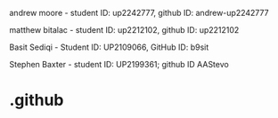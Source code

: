 andrew moore - student ID: up2242777, github ID: andrew-up2242777

matthew bitalac - student ID: up2212102, github ID: up2212102

Basit Sediqi - Student ID: UP2109066, GitHub ID: b9sit

Stephen Baxter - student ID: UP2199361; github ID AAStevo

# .github
